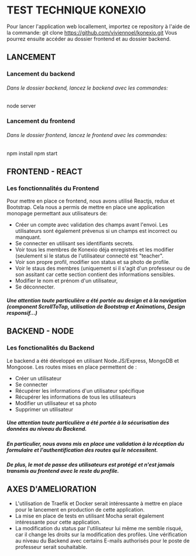 # TEST TECHNIQUE KONEXIO

Pour lancer l'application web locallement, importez ce repository à l'aide de la commande: 
git clone https://github.com/viviennoel/konexio.git
Vous pourrez ensuite accéder au dossier frontend et au dossier backend.

## LANCEMENT

### Lancement du backend
###### Dans le dossier backend, lancez le backend avec les commandes:
node server

### Lancement du frontend
###### Dans le dossier frontend, lancez le frontend avec les commandes:
npm install
npm start

## FRONTEND - REACT

### Les fonctionnalités du Frontend
Pour mettre en place ce frontend, nous avons utilisé Reactjs, redux et Bootstrap.
Cela nous a permis de mettre en place une application monopage permettant aux utilisateurs de:
- Créer un compte avec validation des champs avant l'envoi. Les utilisateurs sont également prévenus si un champs est incorrect ou manquant.
- Se connecter en utilisant ses identifiants secrets.
- Voir tous les membres de Konexio déja enregistrés et les modifier (seulement si le status de l'utilisateur connecté est "teacher".
- Voir son propre profil, modifier son status et sa photo de profile.
- Voir le staus des membres (uniquement si il s'agit d'un professeur ou de son assitant car cette section contient des informations sensibles.
- Modifier le nom et prénom d'un utilisateur,
- Se déconnecter.

##### Une attention toute particulière a été portée au design et à la navigation (component ScrollToTop, utilisation de Bootstrap et Animations, Design responsif...)

## BACKEND - NODE

### Les fonctionalités du Backend

Le backend a été développé en utilisant Node.JS/Express, MongoDB et Mongoose.
Les routes mises en place permettent de : 
- Créer un utilisateur
- Se connecter
- Récupérer les informations d'un utilisateur spécifique
- Récupérer les informations de tous les utilisateurs
- Modifier un utilisateur et sa photo
- Supprimer un utilisateur

##### Une attention toute particulière a été portée à la sécurisation des données au niveau du Backend.
##### En particulier, nous avons mis en place une validation à la réception du formulaire et l'authentification des routes qui le nécessitent.
##### De plus, le mot de passe des utilisateurs est protégé et n'est jamais transmis au frontend avec le reste du profile.

## AXES D'AMELIORATION
- L'utilisation de Traefik et Docker serait intéressante à mettre en place pour le lancement en production de cette application.
- La mise en place de tests en utilisant Mocha serait également intéressante pour cette application.
- La modification du status par l'utilisateur lui même me semble risqué, car il change les droits sur la modification des profiles. Une vérification au niveau du Backend avec certains E-mails authorisés pour le poste de professeur serait souhaitable.

